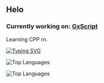 ## Helo

### Currently working on: [GxScript](https://github.com/GioseaxMC/gx-script)

Learning CPP rn.

[![Typing SVG](https://readme-typing-svg.demolab.com?font=Fira+Code&weight=900&size=35&pause=1000&color=92FF9E&background=FFFFFF00&random=true&width=435&lines=I+need+love+bruh+%3Afire%3A)](https://git.io/typing-svg)

![Top Languages](https://github-readme-stats.vercel.app/api?username=gioseaxmc&show_icons=true&theme=tokyonight&layout=compact)

![Top Languages](https://github-readme-stats.vercel.app/api/top-langs?username=gioseaxmc&show_icons=true&theme=tokyonight&layout=compact)
